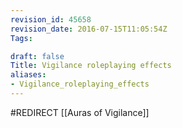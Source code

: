 ```yaml
---
revision_id: 45658
revision_date: 2016-07-15T11:05:54Z
Tags:

draft: false
Title: Vigilance roleplaying effects
aliases:
- Vigilance_roleplaying_effects
---
```

#REDIRECT [[Auras of Vigilance]]